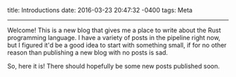 title: Introductions
date: 2016-03-23 20:47:32 -0400
tags: Meta

---

Welcome! This is a new blog that gives me a place to write about the Rust
programming language. I have a variety of posts in the pipeline right now,
but I figured it'd be a good idea to start with something small, if for no
other reason than publishing a new blog with no posts is sad.

So, here it is! There should hopefully be some new posts published soon.
